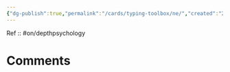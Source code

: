```yaml
---
{"dg-publish":true,"permalink":"/cards/typing-toolbox/ne/","created":"2023-02-26T21:05:12.221+01:00","updated":"2023-04-08T13:31:09.361+02:00"}
---
```


Ref :: 
#on/depthpsychology 

# Comments 
<script src="https://utteranc.es/client.js"
        repo="Heart4sides/Comment_Section"
        issue-term="pathname"
        theme="gruvbox-dark"
        crossorigin="anonymous"
        async>
</script>